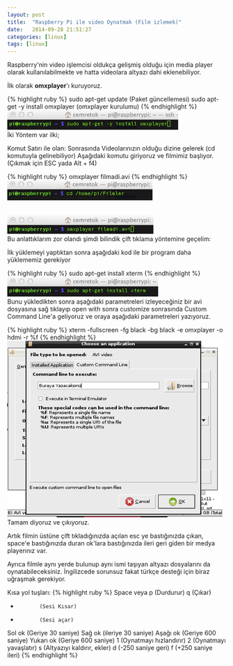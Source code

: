 ```yaml
---
layout: post
title:  "Raspberry Pi ile video Oynatmak (Film izlemek)"
date:   2014-09-28 21:51:27
categories: [linux]
tags: [linux]
---
```

Raspberry'nin video işlemcisi oldukça gelişmiş olduğu için media player olarak kullanılabilmekte ve hatta videolara altyazı dahi eklenebiliyor.

İlk olarak <b>omxplayer</b>'ı kuruyoruz.


{% highlight ruby %}
sudo apt-get update (Paket güncellemesi)
sudo apt-get -y install omxplayer (omxplayer kurulumu)
{% endhighlight %}
<br>![Resim](/images/7-1.png)<br>
İki Yöntem var ilki;

Komut Satırı ile olan:
Sonrasında Videolarınızın olduğu dizine gelerek (cd komutuyla gelinebiliyor) Aşağıdaki komutu giriyoruz ve filmimiz başlıyor. (Çıkmak için ESC yada Alt + f4)


{% highlight ruby %}
omxplayer filmadi.avi
{% endhighlight %}
<br>![Resim](/images/7-2.png)<br>

<br>![Resim](/images/7-3.png)<br>
Bu anlattıklarım zor olandı şimdi bilindik çift tıklama yöntemine geçelim:

İlk yüklemeyi yaptıktan sonra aşağıdaki kod ile bir program daha yüklememiz gerekiyor


{% highlight ruby %}
sudo apt-get install xterm
{% endhighlight %}
<br>![Resim](/images/7-4.png)<br>
Bunu yükledikten sonra aşağıdaki parametreleri izleyeceğiniz bir avi dosyasına sağ tıklayıp open with sonra customize sonrasında Custom Command Line'a geliyoruz ve oraya aşağıdaki parametreleri yazıyoruz.


{% highlight ruby %}
xterm -fullscreen -fg black -bg black -e omxplayer -o hdmi -r %f
{% endhighlight %}
<br>![Resim](/images/7-5.png)<br>
Tamam diyoruz ve çıkıyoruz.

Artık filmin üstüne çift tıkladığınızda açılan esc ye bastığınızda çıkan, space'e bastığınızda duran ok'lara bastığınızda ileri geri giden bir medya playerınız var.

Ayrıca filmle aynı yerde bulunup aynı ismi taşıyan altyazı dosyalarını da oynatabileceksiniz. İngilizcede sorunsuz fakat türkçe desteği için biraz uğraşmak gerekiyor.

Kısa yol tuşları:
{% highlight ruby %}
Space veya p (Durdurur)
q            (Çıkar)
-            (Sesi Kısar)
+            (Sesi açar)
Sol ok       (Geriye 30 saniye)
Sağ ok       (ileriye 30 saniye)
Aşağı ok     (Geriye 600 saniye)
Yukarı ok    (Geriye 600 saniye)
1            (Oynatmayı hızlandırır)
2            (Oynatmayı yavaşlatır)
s            (Altyazıyı kaldırır, ekler)
d            (-250 saniye geri)
f            (+250 saniye ileri)
{% endhighlight %}
